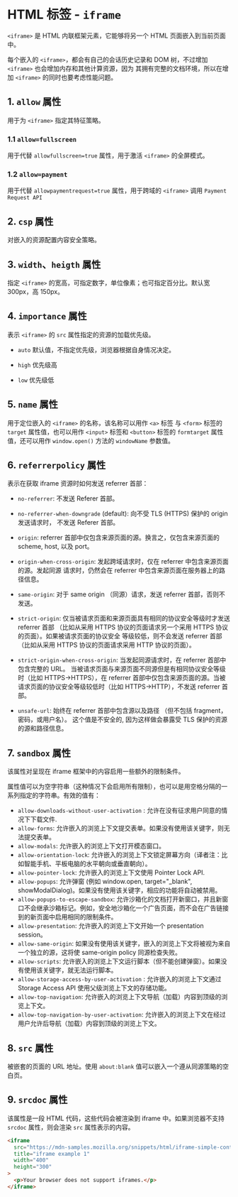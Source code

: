 # HTML 标签 - `iframe`

`<iframe>` 是 HTML 内联框架元素，它能够将另一个 HTML 页面嵌入到当前页面中。

每个嵌入的 `<iframe>`，都会有自己的会话历史记录和 DOM 树，不过增加 `<iframe>` 也会增加内存和其他计算资源，因为
其拥有完整的文档环境，所以在增加 `<iframe>` 的同时也要考虑性能问题。

## 1. `allow` 属性

用于为 `<iframe>` 指定其特征策略。

### 1.1 `allow=fullscreen`

用于代替 `allowfullscreen=true` 属性，用于激活 `<iframe>` 的全屏模式。

### 1.2 `allow=payment`

用于代替 `allowpaymentrequest=true` 属性，用于跨域的 `<iframe>` 调用 `Payment Request API`

## 2. `csp` 属性

对嵌入的资源配置内容安全策略。

## 3. `width`、`heigth` 属性

指定 `<iframe>` 的宽高，可指定数字，单位像素；也可指定百分比。默认宽 300px，高 150px。

## 4. `importance` 属性

表示 `<iframe>` 的 `src` 属性指定的资源的加载优先级。

- `auto` 默认值，不指定优先级，浏览器根据自身情况决定。

- `high` 优先级高

- `low` 优先级低

## 5. `name` 属性

用于定位嵌入的 `<iframe>` 的名称，该名称可以用作 `<a>` 标签 与 `<form>` 标签的 `target`
属性值，也可以用作 `<input>` 标签和 `<button>` 标签的 `formtarget` 属性值，还可以用作
`window.open()` 方法的 `windowName` 参数值。

## 6. `referrerpolicy` 属性

表示在获取 iframe 资源时如何发送 referrer 首部：

- `no-referrer`: 不发送 Referer 首部。

- `no-referrer-when-downgrade` (default): 向不受 TLS (HTTPS) 保护的 origin 发送请求时，
  不发送 Referer 首部。

- `origin`: referrer 首部中仅包含来源页面的源。换言之，仅包含来源页面的 scheme, host, 以及
  port。

- `origin-when-cross-origin`: 发起跨域请求时，仅在 referrer 中包含来源页面的源。发起同源
  请求时，仍然会在 referrer 中包含来源页面在服务器上的路径信息。

- `same-origin`: 对于 same origin （同源）请求，发送 referrer 首部，否则不发送。

- `strict-origin`: 仅当被请求页面和来源页面具有相同的协议安全等级时才发送 referrer 首部
  （比如从采用 HTTPS 协议的页面请求另一个采用 HTTPS 协议的页面）。如果被请求页面的协议安全
  等级较低，则不会发送 referrer 首部（比如从采用 HTTPS 协议的页面请求采用 HTTP 协议的页面）。

- `strict-origin-when-cross-origin`: 当发起同源请求时，在 referrer 首部中包含完整的 URL。
  当被请求页面与来源页面不同源但是有相同协议安全等级时（比如 HTTPS→HTTPS），在 referrer
  首部中仅包含来源页面的源。当被请求页面的协议安全等级较低时（比如 HTTPS→HTTP），不发送 referrer 首部。

- `unsafe-url`: 始终在 referrer 首部中包含源以及路径 （但不包括 fragment，密码，或用户名）。
  这个值是不安全的, 因为这样做会暴露受 TLS 保护的资源的源和路径信息。

## 7. `sandbox` 属性

该属性对呈现在 iframe 框架中的内容启用一些额外的限制条件。

属性值可以为空字符串（这种情况下会启用所有限制），也可以是用空格分隔的一系列指定的字符串。有效的值有：

- `allow-downloads-without-user-activation` : 允许在没有征求用户同意的情况下下载文件.
- `allow-forms`: 允许嵌入的浏览上下文提交表单。如果没有使用该关键字，则无法提交表单。
- `allow-modals`: 允许嵌入的浏览上下文打开模态窗口。
- `allow-orientation-lock`: 允许嵌入的浏览上下文锁定屏幕方向（译者注：比如智能手机、平板电脑的水平朝向或垂直朝向）。
- `allow-pointer-lock`: 允许嵌入的浏览上下文使用 Pointer Lock API.
- `allow-popups`: 允许弹窗 (例如 window.open, target="\_blank", showModalDialog)。如果没有使用该关键字，相应的功能将自动被禁用。
- `allow-popups-to-escape-sandbox`: 允许沙箱化的文档打开新窗口，并且新窗口不会继承沙箱标记。例如，安全地沙箱化一个广告页面，而不会在广告链接到的新页面中启用相同的限制条件。
- `allow-presentation`: 允许嵌入的浏览上下文开始一个 presentation session。
- `allow-same-origin`: 如果没有使用该关键字，嵌入的浏览上下文将被视为来自一个独立的源，这将使 same-origin policy 同源检查失败。
- `allow-scripts`: 允许嵌入的浏览上下文运行脚本（但不能创建弹窗）。如果没有使用该关键字，就无法运行脚本。
- `allow-storage-access-by-user-activation` : 允许嵌入的浏览上下文通过 Storage Access API 使用父级浏览上下文的存储功能。
- `allow-top-navigation`: 允许嵌入的浏览上下文导航（加载）内容到顶级的浏览上下文。
- `allow-top-navigation-by-user-activation`: 允许嵌入的浏览上下文在经过用户允许后导航（加载）内容到顶级的浏览上下文。

## 8. `src` 属性

被嵌套的页面的 URL 地址。使用 `about:blank` 值可以嵌入一个遵从同源策略的空白页。

## 9. `srcdoc` 属性

该属性是一段 HTML 代码，这些代码会被渲染到 iframe 中。如果浏览器不支持 `srcdoc` 属性，则会渲染 `src` 属性表示的内容。

```html
<iframe
  src="https://mdn-samples.mozilla.org/snippets/html/iframe-simple-contents.html"
  title="iframe example 1"
  width="400"
  height="300"
>
  <p>Your browser does not support iframes.</p>
</iframe>
```
